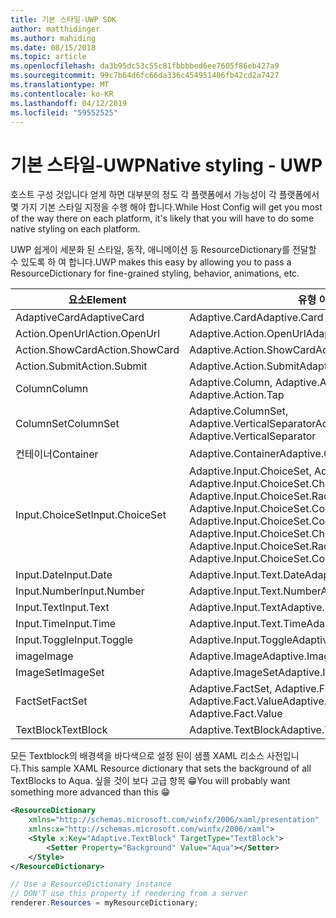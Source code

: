 ```yaml
---
title: 기본 스타일-UWP SDK
author: matthidinger
ms.author: mahiding
ms.date: 08/15/2018
ms.topic: article
ms.openlocfilehash: da3b95dc53c55c81fbbbbed6ee7605f86eb427a9
ms.sourcegitcommit: 99c7b64d6fc66da336c454951406fb42cd2a7427
ms.translationtype: MT
ms.contentlocale: ko-KR
ms.lasthandoff: 04/12/2019
ms.locfileid: "59552525"
---
```

# <a name="native-styling---uwp"></a><span data-ttu-id="58a74-102">기본 스타일-UWP</span><span class="sxs-lookup"><span data-stu-id="58a74-102">Native styling - UWP</span></span>

<span data-ttu-id="58a74-103">호스트 구성 것입니다 얻게 하면 대부분의 정도 각 플랫폼에서 가능성이 각 플랫폼에서 몇 가지 기본 스타일 지정을 수행 해야 합니다.</span><span class="sxs-lookup"><span data-stu-id="58a74-103">While Host Config will get you most of the way there on each platform, it's likely that you will have to do some native styling on each platform.</span></span> 

<span data-ttu-id="58a74-104">UWP 쉽게이 세분화 된 스타일, 동작, 애니메이션 등 ResourceDictionary를 전달할 수 있도록 하 여 합니다.</span><span class="sxs-lookup"><span data-stu-id="58a74-104">UWP makes this easy by allowing you to pass a ResourceDictionary for fine-grained styling, behavior, animations, etc.</span></span>

| <span data-ttu-id="58a74-105">요소</span><span class="sxs-lookup"><span data-stu-id="58a74-105">Element</span></span> | <span data-ttu-id="58a74-106">유형 이름</span><span class="sxs-lookup"><span data-stu-id="58a74-106">Style names</span></span> |
|---|---|
| <span data-ttu-id="58a74-107">AdaptiveCard</span><span class="sxs-lookup"><span data-stu-id="58a74-107">AdaptiveCard</span></span> | <span data-ttu-id="58a74-108">Adaptive.Card</span><span class="sxs-lookup"><span data-stu-id="58a74-108">Adaptive.Card</span></span>| 
| <span data-ttu-id="58a74-109">Action.OpenUrl</span><span class="sxs-lookup"><span data-stu-id="58a74-109">Action.OpenUrl</span></span>  | <span data-ttu-id="58a74-110">Adaptive.Action.OpenUrl</span><span class="sxs-lookup"><span data-stu-id="58a74-110">Adaptive.Action.OpenUrl</span></span>  |
| <span data-ttu-id="58a74-111">Action.ShowCard</span><span class="sxs-lookup"><span data-stu-id="58a74-111">Action.ShowCard</span></span> | <span data-ttu-id="58a74-112">Adaptive.Action.ShowCard</span><span class="sxs-lookup"><span data-stu-id="58a74-112">Adaptive.Action.ShowCard</span></span> |
| <span data-ttu-id="58a74-113">Action.Submit</span><span class="sxs-lookup"><span data-stu-id="58a74-113">Action.Submit</span></span>  | <span data-ttu-id="58a74-114">Adaptive.Action.Submit</span><span class="sxs-lookup"><span data-stu-id="58a74-114">Adaptive.Action.Submit</span></span>  |
| <span data-ttu-id="58a74-115">Column</span><span class="sxs-lookup"><span data-stu-id="58a74-115">Column</span></span> | <span data-ttu-id="58a74-116">Adaptive.Column, Adaptive.Action.Tap</span><span class="sxs-lookup"><span data-stu-id="58a74-116">Adaptive.Column, Adaptive.Action.Tap</span></span> |
| <span data-ttu-id="58a74-117">ColumnSet</span><span class="sxs-lookup"><span data-stu-id="58a74-117">ColumnSet</span></span> | <span data-ttu-id="58a74-118">Adaptive.ColumnSet, Adaptive.VerticalSeparator</span><span class="sxs-lookup"><span data-stu-id="58a74-118">Adaptive.ColumnSet, Adaptive.VerticalSeparator</span></span> |
| <span data-ttu-id="58a74-119">컨테이너</span><span class="sxs-lookup"><span data-stu-id="58a74-119">Container</span></span> | <span data-ttu-id="58a74-120">Adaptive.Container</span><span class="sxs-lookup"><span data-stu-id="58a74-120">Adaptive.Container</span></span>|
| <span data-ttu-id="58a74-121">Input.ChoiceSet</span><span class="sxs-lookup"><span data-stu-id="58a74-121">Input.ChoiceSet</span></span> | <span data-ttu-id="58a74-122">Adaptive.Input.ChoiceSet,  Adaptive.Input.ChoiceSet.ComboBox, Adaptive.Input.ChoiceSet.CheckBox,  Adaptive.Input.ChoiceSet.Radio,  Adaptive.Input.ChoiceSet.ComboBoxItem</span><span class="sxs-lookup"><span data-stu-id="58a74-122">Adaptive.Input.ChoiceSet,  Adaptive.Input.ChoiceSet.ComboBox, Adaptive.Input.ChoiceSet.CheckBox,  Adaptive.Input.ChoiceSet.Radio,  Adaptive.Input.ChoiceSet.ComboBoxItem</span></span> |
| <span data-ttu-id="58a74-123">Input.Date</span><span class="sxs-lookup"><span data-stu-id="58a74-123">Input.Date</span></span> | <span data-ttu-id="58a74-124">Adaptive.Input.Text.Date</span><span class="sxs-lookup"><span data-stu-id="58a74-124">Adaptive.Input.Text.Date</span></span>
| <span data-ttu-id="58a74-125">Input.Number</span><span class="sxs-lookup"><span data-stu-id="58a74-125">Input.Number</span></span> | <span data-ttu-id="58a74-126">Adaptive.Input.Text.Number</span><span class="sxs-lookup"><span data-stu-id="58a74-126">Adaptive.Input.Text.Number</span></span> |
| <span data-ttu-id="58a74-127">Input.Text</span><span class="sxs-lookup"><span data-stu-id="58a74-127">Input.Text</span></span> | <span data-ttu-id="58a74-128">Adaptive.Input.Text</span><span class="sxs-lookup"><span data-stu-id="58a74-128">Adaptive.Input.Text</span></span> |
| <span data-ttu-id="58a74-129">Input.Time</span><span class="sxs-lookup"><span data-stu-id="58a74-129">Input.Time</span></span> | <span data-ttu-id="58a74-130">Adaptive.Input.Text.Time</span><span class="sxs-lookup"><span data-stu-id="58a74-130">Adaptive.Input.Text.Time</span></span> |
| <span data-ttu-id="58a74-131">Input.Toggle</span><span class="sxs-lookup"><span data-stu-id="58a74-131">Input.Toggle</span></span>| <span data-ttu-id="58a74-132">Adaptive.Input.Toggle</span><span class="sxs-lookup"><span data-stu-id="58a74-132">Adaptive.Input.Toggle</span></span>|
| <span data-ttu-id="58a74-133">image</span><span class="sxs-lookup"><span data-stu-id="58a74-133">Image</span></span>  | <span data-ttu-id="58a74-134">Adaptive.Image</span><span class="sxs-lookup"><span data-stu-id="58a74-134">Adaptive.Image</span></span> |
| <span data-ttu-id="58a74-135">ImageSet</span><span class="sxs-lookup"><span data-stu-id="58a74-135">ImageSet</span></span>  | <span data-ttu-id="58a74-136">Adaptive.ImageSet</span><span class="sxs-lookup"><span data-stu-id="58a74-136">Adaptive.ImageSet</span></span> |
| <span data-ttu-id="58a74-137">FactSet</span><span class="sxs-lookup"><span data-stu-id="58a74-137">FactSet</span></span> | <span data-ttu-id="58a74-138">Adaptive.FactSet, Adaptive.Fact.Title, Adaptive.Fact.Value</span><span class="sxs-lookup"><span data-stu-id="58a74-138">Adaptive.FactSet, Adaptive.Fact.Title, Adaptive.Fact.Value</span></span> |
| <span data-ttu-id="58a74-139">TextBlock</span><span class="sxs-lookup"><span data-stu-id="58a74-139">TextBlock</span></span>  | <span data-ttu-id="58a74-140">Adaptive.TextBlock</span><span class="sxs-lookup"><span data-stu-id="58a74-140">Adaptive.TextBlock</span></span> |

<span data-ttu-id="58a74-141">모든 Textblock의 배경색을 바다색으로 설정 된이 샘플 XAML 리소스 사전입니다.</span><span class="sxs-lookup"><span data-stu-id="58a74-141">This sample XAML Resource dictionary that sets the background of all TextBlocks to Aqua.</span></span> <span data-ttu-id="58a74-142">싶을 것이 보다 고급 항목 😁</span><span class="sxs-lookup"><span data-stu-id="58a74-142">You will probably want something more advanced than this 😁</span></span>

```xml
<ResourceDictionary
    xmlns="http://schemas.microsoft.com/winfx/2006/xaml/presentation" 
    xmlns:x="http://schemas.microsoft.com/winfx/2006/xaml">
    <Style x:Key="Adaptive.TextBlock" TargetType="TextBlock">
        <Setter Property="Background" Value="Aqua"></Setter>
    </Style>
</ResourceDictionary>
```
```csharp
// Use a ResourceDictionary instance
// DON'T use this property if rendering from a server
renderer.Resources = myResourceDictionary;
```
